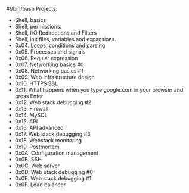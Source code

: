 #!/bin/bash
Projects:
- Shell, basics.
- Shell, permissions. 
- Shell, I/O Redirections and Filters 
- Shell, init files, variables and expansions.
- 0x04. Loops, conditions and parsing
- 0x05. Processes and signals
- 0x06. Regular expression
- 0x07. Networking basics #0
- 0x08. Networking basics #1
- 0x09. Web infrastructure design
- 0x10. HTTPS SSL
- 0x11. What happens when you type google.com in your browser and press Enter
- 0x12. Web stack debugging #2
- 0x13. Firewall
- 0x14. MySQL
- 0x15. API
- 0x16. API advanced
- 0x17. Web stack debugging #3
- 0x18. Webstack monitoring
- 0x19. Postmortem
- 0x0A. Configuration management
- 0x0B. SSH
- 0x0C. Web server
- 0x0D. Web stack debugging #0
- 0x0E. Web stack debugging #1
- 0x0F. Load balancer
